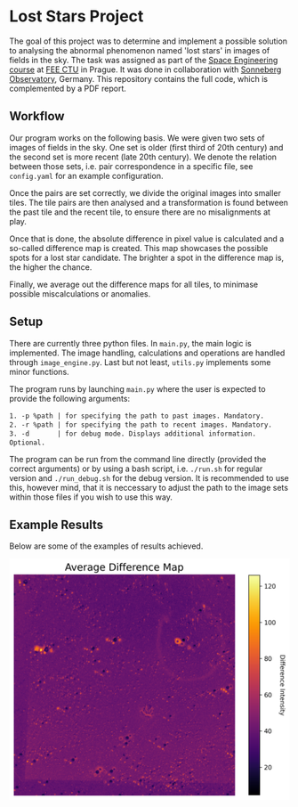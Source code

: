 # Lost Stars Project

The goal of this project was to determine and implement a possible solution to analysing the abnormal phenomenon named 'lost stars' in images of fields in the sky. The task was assigned as part of the [Space Engineering course](https://intranet.fel.cvut.cz/en/education/bk/predmety/47/49/p4749406.html) at [FEE CTU](https://fel.cvut.cz/en) in Prague. It was done in collaboration with [Sonneberg Observatory](https://www.astronomiemuseum.de/), Germany. This repository contains the full code, which is complemented by a PDF report.

## Workflow
Our program works on the following basis. We were given two sets of images of fields in the sky. One set is older (first third of 20th century) and the second set is more recent (late 20th century). We denote the relation between those sets, i.e. pair correspondence in a specific file, see `config.yaml` for an example configuration. 

Once the pairs are set correctly, we divide the original images into smaller tiles. The tile pairs are then analysed and a transformation is found between the past tile and the recent tile, to ensure there are no misalignments at play. 

Once that is done, the absolute difference in pixel value is calculated and a so-called difference map is created. This map showcases the possible spots for a lost star candidate. The brighter a spot in the difference map is, the higher the chance. 

Finally, we average out the difference maps for all tiles, to minimase possible miscalculations or anomalies.

## Setup

There are currently three python files. In `main.py`, the main logic is implemented. The image handling, calculations and operations are handled through `image_engine.py`. Last but not least, `utils.py` implements some minor functions.


The program runs by launching `main.py` where the user is expected to provide the following arguments:
```
1. -p %path | for specifying the path to past images. Mandatory.
2. -r %path | for specifying the path to recent images. Mandatory.
3. -d       | for debug mode. Displays additional information. Optional.
```
The program can be run from the command line directly (provided the correct arguments) or by using a bash script, i.e. `./run.sh` for regular version and `./run_debug.sh` for the debug version. It is recommended to use this, however mind, that it is neccessary to adjust the path to the image sets within those files if you wish to use this way.


## Example Results
Below are some of the examples of results achieved.

![Average Difference Map Example](showcase_images/average_example.png)



